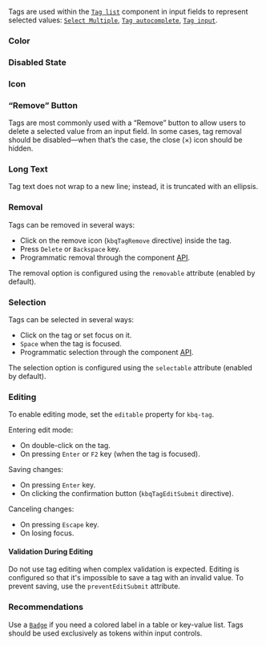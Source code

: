 <!-- example(tag-overview) -->

Tags are used within the [`Tag list`](/en/components/tag-list) component in input fields to represent selected values: [`Select Multiple`](/en/components/select/overview#multiple-selection), [`Tag autocomplete`](/en/components/tag-autocomplete), [`Tag input`](/en/components/tag-input).

### Color

<!-- example(tag-fill-and-style) -->

### Disabled State

<!-- example(tag-disabled) -->

### Icon

<!-- example(tag-with-icon) -->

### “Remove” Button

Tags are most commonly used with a “Remove” button to allow users to delete a selected value from an input field. In some cases, tag removal should be disabled—when that’s the case, the close (×) icon should be hidden.

<!-- example(tag-with-remove-button) -->

### Long Text

Tag text does not wrap to a new line; instead, it is truncated with an ellipsis.

<!-- example(tag-long-text) -->

### Removal

Tags can be removed in several ways:

- Click on the remove icon (`kbqTagRemove` directive) inside the tag.
- Press `Delete` or `Backspace` key.
- Programmatic removal through the component [API](/en/components/tag/api).

The removal option is configured using the `removable` attribute (enabled by default).

<!-- example(tag-removable) -->

### Selection

Tags can be selected in several ways:

- Click on the tag or set focus on it.
- `Space` when the tag is focused.
- Programmatic selection through the component [API](/en/components/tag/api).

The selection option is configured using the `selectable` attribute (enabled by default).

### Editing

To enable editing mode, set the `editable` property for `kbq-tag`.

Entering edit mode:

- On double-click on the tag.
- On pressing `Enter` or `F2` key (when the tag is focused).

Saving changes:

- On pressing `Enter` key.
- On clicking the confirmation button (`kbqTagEditSubmit` directive).

Canceling changes:

- On pressing `Escape` key.
- On losing focus.

<!-- example(tag-editable) -->

#### Validation During Editing

Do not use tag editing when complex validation is expected. Editing is configured so that it's impossible to save a tag with an invalid value. To prevent saving, use the `preventEditSubmit` attribute.

<!-- example(tag-editable-with-validation) -->

### Recommendations

Use a [`Badge`](/en/components/badge) if you need a colored label in a table or key-value list. Tags should be used exclusively as tokens within input controls.
